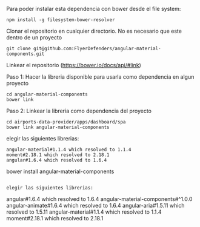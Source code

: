 Para poder instalar esta dependencia con bower desde el file system:

```
npm install -g filesystem-bower-resolver
```

Clonar el repositorio en cualquier directorio. No es necesario que este dentro de un proyecto

```
git clone git@github.com:FlyerDefenders/angular-material-components.git
```

Linkear el repositorio (https://bower.io/docs/api/#link)

Paso 1: Hacer la libreria disponible para usarla como dependencia en algun proyecto

```
cd angular-material-components
bower link
```

Paso 2: Linkear la libreria como dependencia del proyecto

```
cd airports-data-provider/apps/dashboard/spa
bower link angular-material-components
```

elegir las siguientes librerias:

```
angular-material#1.1.4 which resolved to 1.1.4
moment#2.18.1 which resolved to 2.18.1
angular#1.6.4 which resolved to 1.6.4

```
bower install angular-material-components
```

elegir las siguientes librerias:

```
angular#1.6.4 which resolved to 1.6.4
angular-material-components#^1.0.0
angular-animate#1.6.4 which resolved to 1.6.4
angular-aria#1.5.11 which resolved to 1.5.11
angular-material#1.1.4 which resolved to 1.1.4
moment#2.18.1 which resolved to 2.18.1
```